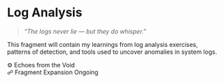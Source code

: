 # Log Analysis

> *“The logs never lie — but they do whisper.”*

This fragment will contain my learnings from log analysis exercises, patterns of detection, and tools used to uncover anomalies in system logs.

⚙️ Echoes from the Void  
☍ Fragment Expansion Ongoing
